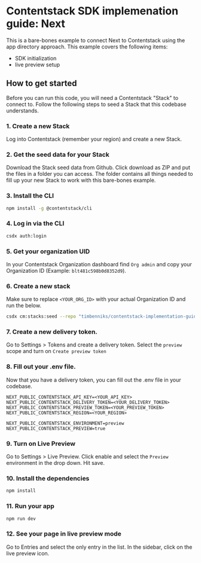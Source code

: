 # Contentstack SDK implemenation guide: Next

This is a bare-bones example to connect Next to Contentstack using the app directory approach.
This example covers the following items:

- SDK initialization
- live preview setup

## How to get started

Before you can run this code, you will need a Contentstack "Stack" to connect to.
Follow the following steps to seed a Stack that this codebase understands.

### 1. Create a new Stack

Log into Contentstack (remember your region) and create a new Stack.

### 2. Get the seed data for your Stack

Download the Stack seed data from Github. Click download as ZIP and put the files in a folder you can access.
The folder contains all things needed to fill up your new Stack to work with this bare-bones example.

### 3. Install the CLI

```bash
npm install -g @contentstack/cli
```

### 4. Log in via the CLI

```bash
csdx auth:login
```

### 5. Get your organization UID

In your Contentstack Organization dashboard find `Org admin` and copy your Organization ID (Example: `blt481c598b0d8352d9`).

### 6. Create a new stack

Make sure to replace `<YOUR_ORG_ID>` with your actual Organization ID and run the below.

```bash
csdx cm:stacks:seed --repo "timbenniks/contentstack-implementation-guides-seed" --org "<YOUR_ORG_ID>" -n "Implementation Guide Next"
```

### 7. Create a new delivery token.

Go to Settings > Tokens and create a delivery token. Select the `preview` scope and turn on `Create preview token`

### 8. Fill out your .env file.

Now that you have a delivery token, you can fill out the .env file in your codebase.

```
NEXT_PUBLIC_CONTENTSTACK_API_KEY=<YOUR_API_KEY>
NEXT_PUBLIC_CONTENTSTACK_DELIVERY_TOKEN=<YOUR_DELIVERY_TOKEN>
NEXT_PUBLIC_CONTENTSTACK_PREVIEW_TOKEN=<YOUR_PREVIEW_TOKEN>
NEXT_PUBLIC_CONTENTSTACK_REGION=<YOUR_REGION>

NEXT_PUBLIC_CONTENTSTACK_ENVIRONMENT=preview
NEXT_PUBLIC_CONTENTSTACK_PREVIEW=true
```

### 9. Turn on Live Preview

Go to Settings > Live Preview. Click enable and select the `Preview` environment in the drop down. Hit save.

### 10. Install the dependencies

```bash
npm install
```

### 11. Run your app

```bash
npm run dev
```

### 12. See your page in live preview mode

Go to Entries and select the only entry in the list.
In the sidebar, click on the live preview icon.
